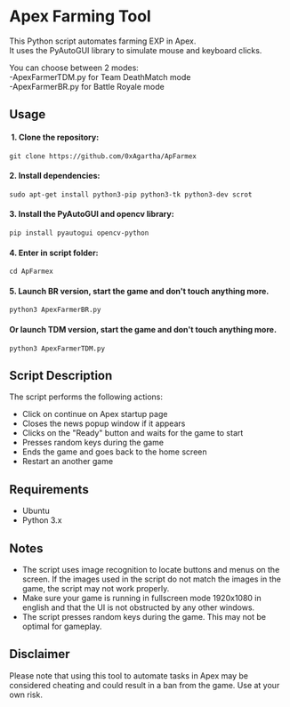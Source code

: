 # Apex Farming Tool

This Python script automates farming EXP in Apex.  
It uses the PyAutoGUI library to simulate mouse and keyboard clicks.

You can choose between 2 modes:  
-ApexFarmerTDM.py for Team DeathMatch mode  
-ApexFarmerBR.py for Battle Royale mode

## Usage

####  1. Clone the repository:
    git clone https://github.com/0xAgartha/ApFarmex

#### 2. Install dependencies:
    sudo apt-get install python3-pip python3-tk python3-dev scrot

#### 3. Install the PyAutoGUI and opencv library: 
    pip install pyautogui opencv-python
    
#### 4. Enter in script folder:
    cd ApFarmex
    
#### 5. Launch BR version, start the game and don't touch anything more.  
    python3 ApexFarmerBR.py

#### Or launch TDM version, start the game and don't touch anything more.  
    python3 ApexFarmerTDM.py


## Script Description

The script performs the following actions:
- Click on continue on Apex startup page
- Closes the news popup window if it appears
- Clicks on the "Ready" button and waits for the game to start
- Presses random keys during the game
- Ends the game and goes back to the home screen
- Restart an another game

## Requirements

- Ubuntu
- Python 3.x

## Notes

- The script uses image recognition to locate buttons and menus on the screen. If the images used in the script do not match the images in the game, the script may not work properly.
- Make sure your game is running in fullscreen mode 1920x1080 in english and that the UI is not obstructed by any other windows.
- The script presses random keys during the game. This may not be optimal for gameplay.

## Disclaimer

Please note that using this tool to automate tasks in Apex may be considered cheating and could result in a ban from the game. 
Use at your own risk.

